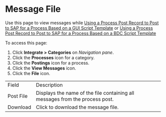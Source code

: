 # Message File

<div class="use">

Use this page to view messages while [Using a Process Post Record to
Post to SAP for a Process Based on a GUI Script
Template](../Use_Cases/Post_Data_for_a_Process_Based_on_a_GUI_Script_Template.htm)
or [Using a Process Post Record to Post to SAP for a Process Based on a
BDC Script
Template](../Use_Cases/Post_Data_for_a_Process_Based_on_a_BDC_Script_Template.htm)

</div>

To access this page:

1.  Click <span style="font-weight: bold;">Integrate \>
    </span>**Categories** on *Navigation pane*.
2.  Click the **Processes** icon for a category.
3.  Click the **Postings** icon for a process.
4.  Click the **View Messages** icon.
5.  Click the <span style="font-weight: bold;">File</span>
icon.

|           |                                                                              |
| --------- | ---------------------------------------------------------------------------- |
| Field     | Description                                                                  |
| Post File | Displays the name of the file containing all messages from the process post. |
| Download  | Click to download the message file.                                          |
